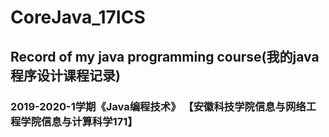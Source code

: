 # CoreJava_17ICS

## Record of my java programming course(我的java程序设计课程记录)

### 2019-2020-1学期《Java编程技术》 【安徽科技学院信息与网络工程学院信息与计算科学171】

